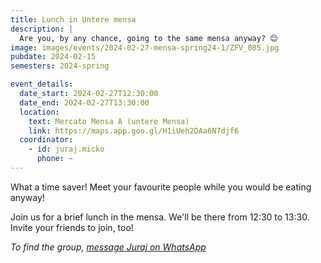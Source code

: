 ```yaml
---
title: Lunch in Untere mensa
description: |
  Are you, by any chance, going to the same mensa anyway? 😊
image: images/events/2024-02-27-mensa-spring24-1/ZFV_085.jpg
pubdate: 2024-02-15
semesters: 2024-spring

event_details:
  date_start: 2024-02-27T12:30:00
  date_end: 2024-02-27T13:30:00
  location:
    text: Mercato Mensa A (untere Mensa)
    link: https://maps.app.goo.gl/H1iUeh2DAa6N7djf6
  coordinator:
    - id: juraj.micko
      phone: ~
---
```


What a time saver! Meet your favourite people while you would be eating anyway!

Join us for a brief lunch in the mensa. We'll be there from 12:30 to 13:30. Invite your friends to join, too!

_To find the group, [message Juraj on WhatsApp](https://wa.me/+421907240239)_
